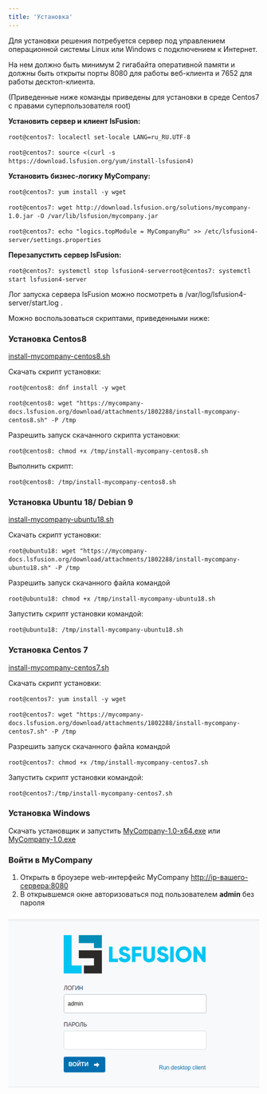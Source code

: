 ```yaml
---
title: 'Установка'
---
```


Для установки решения потребуется сервер под управлением операционной системы Linux или Windows с подключением к Интернет.

На нем должно быть минимум 2 гигабайта оперативной памяти и должны быть открыты порты 8080 для работы веб-клиента и 7652 для работы десктоп-клиента.

(Приведенные ниже команды приведены для установки в среде Centos7 с правами суперпользователя root)

**Установить сервер и клиент lsFusion:**

`root@centos7: localectl set-locale LANG=ru_RU.UTF-8`

`root@centos7: source <(curl -s https://download.lsfusion.org/yum/install-lsfusion4)`

**Установить бизнес-логику MyCompany:**

`root@centos7: yum install -y wget`

`root@centos7: wget http://download.lsfusion.org/solutions/mycompany-1.0.jar -O /var/lib/lsfusion/mycompany.jar`

`root@centos7: echo "logics.topModule = MyCompanyRu" >> /etc/lsfusion4-server/settings.properties`

**Перезапустить сервер lsFusion:**

`root@centos7: systemctl stop lsfusion4-serverroot@centos7: systemctl start lsfusion4-server`

Лог запуска сервера lsFusion можно посмотреть в /var/log/lsfusion4-server/start.log .

Можно воспользоваться скриптами, приведенными ниже:

### Установка Centos8

[install-mycompany-centos8.sh](attachments/Installation/1802405.sh)

Скачать скрипт установки:

`root@centos8: dnf install -y wget`

`root@centos8: wget "https://mycompany-docs.lsfusion.org/download/attachments/1802288/install-mycompany-centos8.sh" -P /tmp`

Разрешить запуск скачанного скрипта установки:

`root@centos8: chmod +x /tmp/install-mycompany-centos8.sh`

Выполнить скрипт:

`root@centos8: /tmp/install-mycompany-centos8.sh`

### Установка Ubuntu 18/ Debian 9

[install-mycompany-ubuntu18.sh](attachments/Installation/1802432.sh)

Скачать скрипт установки:

`root@ubuntu18: wget "https://mycompany-docs.lsfusion.org/download/attachments/1802288/install-mycompany-ubuntu18.sh" -P /tmp`

Разрешить запуск скачанного файла командой

`root@ubuntu18: chmod +x /tmp/install-mycompany-ubuntu18.sh`

Запустить скрипт установки командой:

`root@ubuntu18: /tmp/install-mycompany-ubuntu18.sh`

### Установка Centos 7

[install-mycompany-centos7.sh](attachments/Installation/1802656.sh)

Скачать скрипт установки:

`root@centos7: yum install -y wget`

`root@centos7: wget "https://mycompany-docs.lsfusion.org/download/attachments/1802288/install-mycompany-centos7.sh" -P /tmp`

Разрешить запуск скачанного файла командой

`root@centos7: chmod +x /tmp/install-mycompany-centos7.sh`

Запустить скрипт установки командой:

`root@centos7:/tmp/install-mycompany-centos7.sh`

### Установка Windows

Скачать установщик и запустить [MyCompany-1.0-x64.exe](https://download.lsfusion.org/solutions/MyCompany-1.0-x64.exe) или [MyCompany-1.0.exe](https://download.lsfusion.org/solutions/MyCompany-1.0.exe)

### Войти в MyCompany

1.  Открыть в броузере web-интерфейс MyCompany <http://ip-вашего-сервера:8080>
2.  В открывшемся окне авторизоваться под пользователем **admin** без пароля

![](images/Installation_1.png)

  

  


